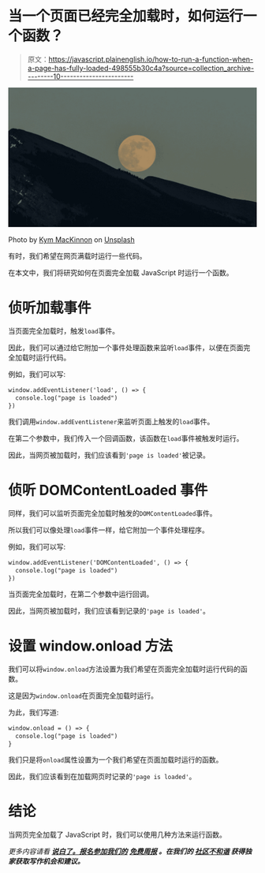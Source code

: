 # 当一个页面已经完全加载时，如何运行一个函数？

> 原文：<https://javascript.plainenglish.io/how-to-run-a-function-when-a-page-has-fully-loaded-498555b30c4a?source=collection_archive---------10----------------------->

![](img/b68842605080dbc9f6c025e2c9f3ee98.png)

Photo by [Kym MacKinnon](https://unsplash.com/@vixenly?utm_source=medium&utm_medium=referral) on [Unsplash](https://unsplash.com?utm_source=medium&utm_medium=referral)

有时，我们希望在网页满载时运行一些代码。

在本文中，我们将研究如何在页面完全加载 JavaScript 时运行一个函数。

# 侦听加载事件

当页面完全加载时，触发`load`事件。

因此，我们可以通过给它附加一个事件处理函数来监听`load`事件，以便在页面完全加载时运行代码。

例如，我们可以写:

```
window.addEventListener('load', () => {
  console.log("page is loaded")
})
```

我们调用`window.addEventListener`来监听页面上触发的`load`事件。

在第二个参数中，我们传入一个回调函数，该函数在`load`事件被触发时运行。

因此，当网页被加载时，我们应该看到`'page is loaded'`被记录。

# 侦听 DOMContentLoaded 事件

同样，我们可以监听页面完全加载时触发的`DOMContentLoaded`事件。

所以我们可以像处理`load`事件一样，给它附加一个事件处理程序。

例如，我们可以写:

```
window.addEventListener('DOMContentLoaded', () => {
  console.log("page is loaded")
})
```

当页面完全加载时，在第二个参数中运行回调。

因此，当网页被加载时，我们应该看到记录的`'page is loaded'`。

# 设置 window.onload 方法

我们可以将`window.onload`方法设置为我们希望在页面完全加载时运行代码的函数。

这是因为`window.onload`在页面完全加载时运行。

为此，我们写道:

```
window.onload = () => {
  console.log("page is loaded")
}
```

我们只是将`onload`属性设置为一个我们希望在页面加载时运行的函数。

因此，我们应该看到在加载网页时记录的`'page is loaded'`。

# 结论

当网页完全加载了 JavaScript 时，我们可以使用几种方法来运行函数。

*更多内容请看* [***说白了。报名参加我们的***](http://plainenglish.io/) **[***免费周报***](http://newsletter.plainenglish.io/) *。在我们的* [***社区不和谐***](https://discord.gg/GtDtUAvyhW) *获得独家获取写作机会和建议。***